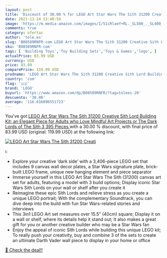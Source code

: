 ```yaml
---
layout: post
title: 'Discount of 30.00 % for LEGO Art Star Wars The Sith 31200 Creati'
date: 2021-11-24 13:40:59
image: 'https://m.media-amazon.com/images/I/51cRlaeY+RL._SL500_._SL400_.jpg'
comments: true
category: ofertas
author: 'tole.es'
slug: 'B08589RNFR-com LEGO Art Star Wars The Sith 31200 Creative Sith Lord...'
sku: 'B08589RNFR-com'
tags: [ 'Building Toys','Toy Building Sets','Toys & Games','lego', ]
actualPrice: 83.99 USD
currency: USD
price: 83.99
comparePrice: 119.99 USD
prodname: 'LEGO Art Star Wars The Sith 31200 Creative Sith Lord Building Kit; an Elegant Piece for Adults who Love Mindful Art Projects or The Dark Lords of The Sith  3 395 Pieces '
country: 'com'
flag: '🇺🇸'
brand: 'LEGO'
buyurl: 'https://www.amazon.com/dp/B08589RNFR/?tag=tolees-20'
descuento: '30.00'
average: '116.816896551723'
---
```


You've got [LEGO Art Star Wars The Sith 31200 Creative Sith Lord Building Kit; an Elegant Piece for Adults who Love Mindful Art Projects or The Dark Lords of The Sith  3 395 Pieces ](https://www.amazon.com/dp/B08589RNFR/?tag=tolees-20) with a  30.00 % discount, with final price of 83.99 USD (original: 119.99 USD) at the following link:

[![LEGO Art Star Wars The Sith 31200 Creati](https://m.media-amazon.com/images/I/51cRlaeY+RL._SL500_._SL400_.jpg)](https://www.amazon.com/dp/B08589RNFR/?tag=tolees-20)

ℹ️:

- Explore your creative ‘dark side’ with a 3,406-piece LEGO set that includes 9 canvas wall decor plates, a Star Wars signature plate, brick-built LEGO frame, unique new hanging element and piece separator
- Immerse yourself in this LEGO Art Star Wars The Sith (31200) canvas art set for adults, featuring a model with 3 build options; Display iconic Star Wars Sith Lords on your wall or shelf after you create it
- Reimagine these epic Sith Lords and relieve stress as you create a unique LEGO portrait; With the complementary Soundtrack, you can dive deep into the build with fun Star Wars-related stories and interviews
- This 3in1 LEGO Art set measures over 15.5” (40cm) square; Display it on a wall or shelf, where its details help it stand out; It also makes a great gift for you or another creative builder who may be a Star Wars fan
- Enjoy the appeal of iconic Sith Lords while building this unique LEGO kit; To really push your creativity, buy and combine 3 of the sets to create an ultimate Darth Vader wall piece to display in your home or office

[🛒 Check the deal!!](https://www.amazon.com/dp/B08589RNFR/?tag=tolees-20)

